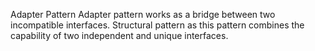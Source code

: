 Adapter Pattern
Adapter pattern works as a bridge between two incompatible interfaces. 
Structural pattern as this pattern combines the capability of two independent and unique interfaces.
